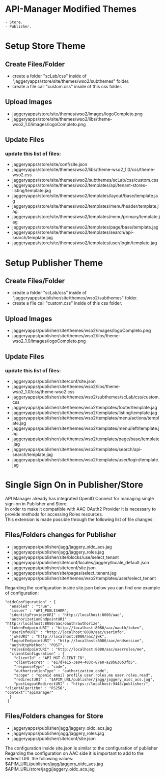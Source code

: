 # API-Manager Modified Themes
	- Store. 
	- Publisher.

# Setup Store Theme

## Create Files/Folder
- create a folder "scLab/css" inside of "jaggeryapps/store/site/themes/wso2/subthemes" folder.
- create a file call "custom.css" inside of this css folder.

## Upload Images
- jaggeryapps/store/site/themes/wso2/images/logoCompleto.png
- jaggeryapps/store/site/themes/wso2/libs/theme-wso2_1.0/images/logoCompleto.png

## Update Files
### update this list of files:
- jaggeryapps/store/site/conf/site.json
- jaggeryapps/store/site/themes/wso2/libs/theme-wso2_1.0/css/theme-wso2.css
- jaggeryapps/store/site/themes/wso2/subthemes/scLab/css/custom.css
- jaggeryapps/store/site/themes/wso2/templates/api/tenant-stores-listing/template.jag
- jaggeryapps/store/site/themes/wso2/templates/layout/base/template.jag
- jaggeryapps/store/site/themes/wso2/templates/menu/header/template.jag
- jaggeryapps/store/site/themes/wso2/templates/menu/primary/template.jag
- jaggeryapps/store/site/themes/wso2/templates/page/base/template.jag
- jaggeryapps/store/site/themes/wso2/templates/search/api-search/template.jag
- jaggeryapps/store/site/themes/wso2/templates/user/login/template.jag


# Setup Publisher Theme

## Create Files/Folder
- create a folder "scLab/css" inside of "jaggeryapps/publisher/site/themes/wso2/subthemes" folder.
- create a file call "custom.css" inside of this css folder.

## Upload Images
- jaggeryapps/publisher/site/themes/wso2/images/logoCompleto.png
- jaggeryapps/publisher/site/themes/wso2/libs/theme-wso2_1.0/images/logoCompleto.png

## Update Files
### update this list of files:
- jaggeryapps/publisher/site/conf/site.json
- jaggeryapps/publisher/site/themes/wso2/libs/theme-wso2_1.0/css/theme-wso2.css
- jaggeryapps/publisher/site/themes/wso2/subthemes/scLab/css/custom.css
- jaggeryapps/publisher/site/themes/wso2/templates/footer/template.jag
- jaggeryapps/publisher/site/themes/wso2/templates/listing/template.jag
- jaggeryapps/publisher/site/themes/wso2/templates/menu/actions/template.jag
- jaggeryapps/publisher/site/themes/wso2/templates/menu/left/template.jag
- jaggeryapps/publisher/site/themes/wso2/templates/page/base/template.jag
- jaggeryapps/publisher/site/themes/wso2/templates/search/api-search/template.jag
- jaggeryapps/publisher/site/themes/wso2/templates/user/login/template.jag

# Single Sign On in Publisher/Store

API Manager already has integrated OpenID Connect for managing single sign-on in Publisher and Store.<br/>
In order to make it compatible with AAC OAuth2 Provider it is necessary to provide methods for accessing Roles resources.<br/>
This extension is made possible through the following list of file changes:<br/>

## Files/Folders changes for Publisher
- jaggeryapps/publisher/jagg/jaggery_oidc_acs.jag
- jaggeryapps/publisher/jagg/jaggery_roles.jag
- jaggeryapps/publisher/site/blocks/use/select_tenant
- jaggeryapps/publisher/site/conf/locales/jaggery/locale_default.json
- jaggeryapps/publisher/site/conf/site.json
- jaggeryapps/publisher/site/pages/select_tenant.jag
- jaggeryapps/publisher/site/themes/wso2/templates/user/select_tenant

Regarding the configuration inside site.json below you can find one example of configuration: <br/>
> 
    "oidcConfiguration" : {
      "enabled" : "true",
      "issuer" : "API_PUBLISHER",
      "identityProviderURI" : "http://localhost:8080/aac",
      "authorizationEndpointURI" : "http://localhost:8080/aac/oauth/authorize",
      "tokenEndpointURI" : "http://localhost:8080/aac/oauth/token",
      "userInfoURI" : "http://localhost:8080/aac/userinfo",
      "jwksURI" : "http://localhost:8080/aac/jwk",
      "logoutEndpointURI" : "http://localhost:8080/aac/endsession",
      "authHttpMethod": "POST",
      "rolesEndpointURI" : "http://localhost:8080/aac/userroles/me",
      "clientConfiguration" : {
        "clientId" : "API_MGT_CLIENT_ID",
        "clientSecret" : "e17d7e15-3e04-403c-87e0-a28b630b3fb5",
        "responseType" : "code",
        "authorizationType" : "authorization_code",
        "scope" : "openid email profile user.roles.me user.roles.read",
        "redirectURI" : "$APIM_URL/publisher/jagg/jaggery_oidc_acs.jag",
        "postLogoutRedirectURI" : "https://localhost:9443/publisher/",
	"clientAlgorithm" : "RS256",
	"context":"apimanager"
      }
     }

## Files/Folders changes for Store
- jaggeryapps/publisher/jagg/jaggery_oidc_acs.jag
- jaggeryapps/publisher/jagg/jaggery_roles.jag
- jaggeryapps/publisher/site/conf/site.json

The configuration inside site.json is similar to the configuration of publisher<br>
Regarding the configuration on AAC side it is important to add to the redirect URL the following values:<br> $APIM_URL/publisher/jagg/jaggery_oidc_acs.jag  
$APIM_URL/store/jagg/jaggery_oidc_acs.jag  

